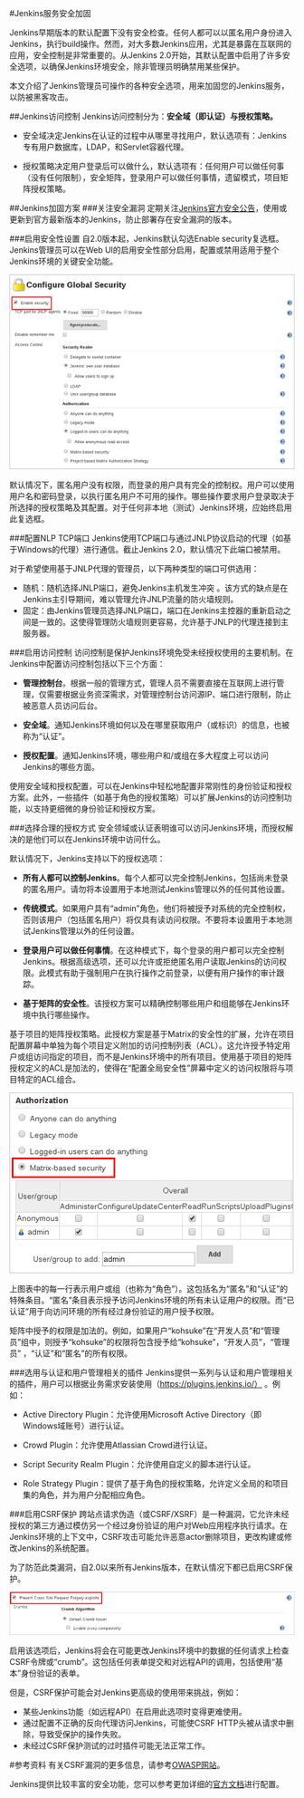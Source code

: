 #Jenkins服务安全加固

Jenkins早期版本的默认配置下没有安全检查。任何人都可以以匿名用户身份进入Jenkins，执行build操作。然而，对大多数Jenkins应用，尤其是暴露在互联网的应用，安全控制是非常重要的。从Jenkins 2.0开始，其默认配置中启用了许多安全选项，以确保Jenkins环境安全，除非管理员明确禁用某些保护。

本文介绍了Jenkins管理员可操作的各种安全选项，用来加固您的Jenkins服务，以防被黑客攻击。

##Jenkins访问控制
Jenkins访问控制分为：**安全域（即认证）与授权策略。**

- 安全域决定Jenkins在认证的过程中从哪里寻找用户，默认选项有：Jenkins专有用户数据库，LDAP，和Servlet容器代理。

- 授权策略决定用户登录后可以做什么，默认选项有：任何用户可以做任何事（没有任何限制），安全矩阵，登录用户可以做任何事情，遗留模式，项目矩阵授权策略。

##Jenkins加固方案
###关注安全漏洞
定期关注[Jenkins官方安全公告](https://jenkins.io/security/advisories/?spm=a2c4g.11186623.2.3.8zWUc0#security-advisories)，使用或更新到官方最新版本的Jenkins，防止部署存在安全漏洞的版本。

###启用安全性设置
自2.0版本起，Jenkins默认勾选Enable security复选框。Jenkins管理员可以在Web UI的启用安全性部分启用，配置或禁用适用于整个Jenkins环境的关键安全功能。

![enable security](../image/chapter3/3-3-1.png)

默认情况下，匿名用户没有权限，而登录的用户具有完全的控制权。用户可以使用用户名和密码登录，以执行匿名用户不可用的操作。哪些操作要求用户登录取决于所选择的授权策略及其配置。对于任何非本地（测试）Jenkins环境，应始终启用此复选框。

###配置NLP TCP端口
Jenkins使用TCP端口与通过JNLP协议启动的代理（如基于Windows的代理）进行通信。截止Jenkins 2.0，默认情况下此端口被禁用。

对于希望使用基于JNLP代理的管理员，以下两种类型的端口可供选用：

- 随机：随机选择JNLP端口，避免Jenkins主机发生冲突 。该方式的缺点是在Jenkins主引导期间，难以管理允许JNLP流量的防火墙规则。
- 固定：由Jenkins管理员选择JNLP端口，端口在Jenkins主控器的重新启动之间是一致的。这使得管理防火墙规则更容易，允许基于JNLP的代理连接到主服务器。

###启用访问控制
访问控制是保护Jenkins环境免受未经授权使用的主要机制。在Jenkins中配置访问控制包括以下三个方面：

- **管理控制台**。根据一般的管理方式，管理人员不需要直接在互联网上进行管理，仅需要根据业务资深需求，对管理控制台访问源IP、端口进行限制，防止被恶意人员访问后台。

- **安全域**。通知Jenkins环境如何以及在哪里获取用户（或标识）的信息，也被称为“认证”。

- **授权配置**。通知Jenkins环境，哪些用户和/或组在多大程度上可以访问Jenkins的哪些方面。

使用安全域和授权配置，可以在Jenkins中轻松地配置非常刚性的身份验证和授权方案。此外，一些插件（如基于角色的授权策略）可以扩展Jenkins的访问控制功能，以支持更细微的身份验证和授权方案。

###选择合理的授权方式
安全领域或认证表明谁可以访问Jenkins环境，而授权解决的是他们可以在Jenkins环境中访问什么。

默认情况下，Jenkins支持以下的授权选项：

- **所有人都可以控制Jenkins**。每个人都可以完全控制Jenkins，包括尚未登录的匿名用户。请勿将本设置用于本地测试Jenkins管理以外的任何其他设置。

- **传统模式**。如果用户具有“admin”角色，他们将被授予对系统的完全控制权，否则该用户（包括匿名用户）将仅具有读访问权限。不要将本设置用于本地测试Jenkins管理以外的任何设置。

- **登录用户可以做任何事情**。在这种模式下，每个登录的用户都可以完全控制Jenkins。根据高级选项，还可以允许或拒绝匿名用户读取Jenkins的访问权限。此模式有助于强制用户在执行操作之前登录，以便有用户操作的审计跟踪。

- **基于矩阵的安全性**。该授权方案可以精确控制哪些用户和组能够在Jenkins环境中执行哪些操作。

基于项目的矩阵授权策略。此授权方案是基于Matrix的安全性的扩展，允许在项目配置屏幕中单独为每个项目定义附加的访问控制列表（ACL）。这允许授予特定用户或组访问指定的项目，而不是Jenkins环境中的所有项目。使用基于项目的矩阵授权定义的ACL是加法的，使得在“配置全局安全性”屏幕中定义的访问权限将与项目特定的ACL组合。

![authorization](../image/chapter3/3-3-2.png)

上图表中的每一行表示用户或组（也称为“角色”）。这包括名为“匿名”和“认证”的特殊条目。“匿名”条目表示授予访问Jenkins环境的所有未认证用户的权限。而“已认证”用于向访问环境的所有经过身份验证的用户授予权限。

矩阵中授予的权限是加法的。例如，如果用户“kohsuke”在“开发人员”和“管理员”组中，则授予“kohsuke”的权限将包含授予给“kohsuke”，“开发人员”，“管理员” ，“认证”和“匿名”的所有权限。

###选用与认证和用户管理相关的插件
Jenkins提供一系列与认证和用户管理相关的插件，用户可以根据业务需求安装使用（https://plugins.jenkins.io/） 。例如：

- Active Directory Plugin：允许使用Microsoft Active Directory（即Windows域账号）进行认证。

- Crowd Plugin：允许使用Atlassian Crowd进行认证。

- Script Security Realm Plugin：允许使用自定义的脚本进行认证。

- Role Strategy Plugin：提供了基于角色的授权策略，允许定义全局的和项目集的角色，并为用户分配相应角色。

###启用CSRF保护
跨站点请求伪造（或CSRF/XSRF）是一种漏洞，它允许未经授权的第三方通过模仿另一个经过身份验证的用户对Web应用程序执行请求。在Jenkins环境的上下文中，CSRF攻击可能允许恶意actor删除项目，更改构建或修改Jenkins的系统配置。

为了防范此类漏洞，自2.0以来所有Jenkins版本，在默认情况下都已启用CSRF保护。

![csrf](../image/chapter3/3-3-3.png)

启用该选项后，Jenkins将会在可能更改Jenkins环境中的数据的任何请求上检查CSRF令牌或“crumb”。这包括任何表单提交和对远程API的调用，包括使用“基本”身份验证的表单。

但是，CSRF保护可能会对Jenkins更高级的使用带来挑战，例如：

- 某些Jenkins功能（如远程API）在启用此选项时变得更难使用。
- 通过配置不正确的反向代理访问Jenkins，可能使CSRF HTTP头被从请求中删除，导致受保护的操作失败。
- 未经过CSRF保护测试的过时插件可能无法正常工作。

#参考资料
有关CSRF漏洞的更多信息，请参考[OWASP网站](https://www.owasp.org/index.php/Cross-Site_Request_Forgery?spm=a2c4g.11186623.2.5.8zWUc0)。

Jenkins提供比较丰富的安全功能，您可以参考更加详细的[官方文档](https://jenkins.io/doc/book/system-administration/security/?spm=a2c4g.11186623.2.6.8zWUc0)进行配置。